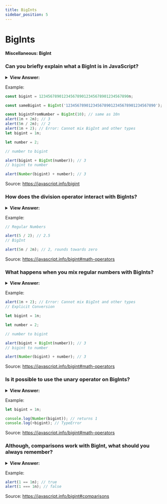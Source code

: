 ```yaml
---
title: BigInts
sidebar_position: 5
---
```


# BigInts

**Miscellaneous: BigInt**

<head>
  <title>BigInt - JavaScript Interview Questions & Answers</title>
  <meta charSet="utf-8" />
</head>

### Can you briefly explain what a BigInt is in JavaScript?

<details>
  <summary><strong>View Answer:</strong></summary>
  <div>
  <div><strong>Interview Response:</strong> BigInt is a special numeric type that provides support for integers of arbitrary length. A bigint is created by appending n to the end of an integer literal or by calling the function BigInt that creates bigints from strings, numbers etc.</div><br />
  <div><strong>Technical Response:</strong> BigInt is a special numeric type that provides support for integers of arbitrary length. A bigint is created by appending n to the end of an integer literal or by calling the function BigInt that creates bigints from strings, numbers etc. BigInt can mostly be used like a regular number. All operations on bigints return bigints. BigInts cannot be mixed with regular numbers. We should explicitly convert them if needed: using either BigInt() or Number(). The conversion operations are always silent, never give errors, but if the bigint is too huge and will not fit the number type, then extra bits will be cut off, so we should be careful doing such conversion.
  </div>
  </div>
</details>

Example:

```js
const bigint = 1234567890123456789012345678901234567890n;

const sameBigint = BigInt('1234567890123456789012345678901234567890');

const bigintFromNumber = BigInt(10); // same as 10n
alert(1n + 2n); // 3
alert(5n / 2n); // 2
alert(1n + 2); // Error: Cannot mix BigInt and other types
let bigint = 1n;

let number = 2;

// number to bigint

alert(bigint + BigInt(number)); // 3
// bigint to number

alert(Number(bigint) + number); // 3
```

Source: <https://javascript.info/bigint>

### How does the division operator interact with BigInts?

<details>
  <summary><strong>View Answer:</strong></summary>
  <div>
  <div><strong>Interview Response:</strong> When BigInts are used with the division operator it will round the BigInt towards zero. All operations on bigints return bigints.
</div>
  </div>
</details>

Example:

```js
// Regular Numbers

alert(5 / 2); // 2.5
// BigInt

alert(5n / 2n); // 2, rounds towards zero
```

Source: <https://javascript.info/bigint#math-operators>

### What happens when you mix regular numbers with BigInts?

<details>
  <summary><strong>View Answer:</strong></summary>
  <div>
  <div><strong>Interview Response:</strong> BigInts and regular numbers should never be mixed in mathematical operations, it will result in an error. We should explicitly convert them if needed: using either BigInt() or Number().
</div>
  </div>
</details>

Example:

```js
alert(1n + 2); // Error: Cannot mix BigInt and other types
// Explicit Conversion

let bigint = 1n;

let number = 2;

// number to bigint

alert(bigint + BigInt(number)); // 3
// bigint to number

alert(Number(bigint) + number); // 3
```

Source: <https://javascript.info/bigint#math-operators>

### Is it possible to use the unary operator on BigInts?

<details>
  <summary><strong>View Answer:</strong></summary>
  <div>
  <div><strong>Interview Response:</strong> No, we should use Number() to convert a bigint to a number.
</div>
  </div>
</details>

Example:

```js
let bigint = 1n;

console.log(Number(bigint)); // returns 1
console.log(+bigint); // TypeError
```

Source: <https://javascript.info/bigint#math-operators>

### Although, comparisons work with BigInt, what should you always remember?

<details>
  <summary><strong>View Answer:</strong></summary>
  <div>
  <div><strong>Interview Response:</strong> Comparisons, such as (&#8249; &#8250;) work with bigints and numbers without issue, but as numbers and bigints belong to different types, they can be equal ==, but not strictly equal === each other.
</div>
  </div>
</details>

Example:

```js
alert(1 == 1n); // true
alert(1 === 1n); // false
```

Source: <https://javascript.info/bigint#comparisons>

